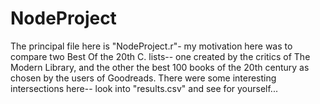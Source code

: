 # NodeProject
The principal file here is "NodeProject.r"- my motivation here was to compare two Best Of the 20th C. lists-- one created by the critics of The Modern Library, and the other the best 100 books of the 20th century as chosen by the users of Goodreads. There were some interesting intersections here-- look into "results.csv" and see for yourself...
